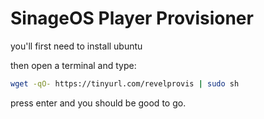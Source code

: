 # SinageOS Player Provisioner

you'll first need to install ubuntu

then open a terminal and type:

```bash
wget -qO- https://tinyurl.com/revelprovis | sudo sh
```

press enter and you should be good to go.
